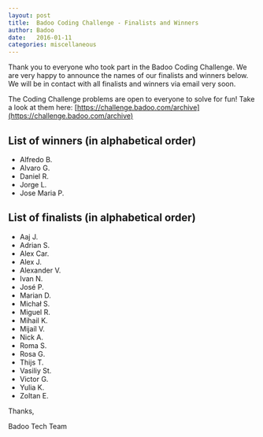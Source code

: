 ```yaml
---
layout: post
title:  Badoo Coding Challenge - Finalists and Winners
author: Badoo
date:   2016-01-11
categories: miscellaneous
---
```


Thank you to everyone who took part in the Badoo Coding Challenge. We are very happy to announce the names of our finalists and winners below. We will be in contact with all finalists and winners via email very soon.

The Сoding Сhallenge problems are open to everyone to solve for fun! Take a look at them here: [https://challenge.badoo.com/archive](https://challenge.badoo.com/archive)

## List of winners (in alphabetical order)

- Alfredo B.
- Alvaro G.
- Daniel R.
- Jorge L.
- Jose Maria P.

## List of finalists (in alphabetical order)

- Aaj J.
- Adrian S.
- Alex Car.
- Alex J.
- Alexander V.
- Ivan N.
- José P.
- Marian D.
- Michał S.
- Miguel R.
- Mihail K.
- Mijaíl V.
- Nick A.
- Roma S.
- Rosa G.
- Thijs T.
- Vasiliy St.
- Victor G.
- Yulia K.
- Zoltan E.


Thanks,

Badoo Tech Team